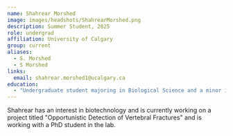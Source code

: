 ```yaml
---
name: Shahrear Morshed
image: images/headshots/ShahrearMorshed.png
description: Summer Student, 2025
role: undergrad
affiliation: University of Calgary
group: current
aliases:
  - S. Morshed
  - S Morshed
links:
  email: shahrear.morshed1@ucalgary.ca
education: 
  - "Undergraduate student majoring in Biological Science and a minor in Computer Science, University of Calgary"
---
```


Shahrear has an interest in biotechnology and is currently working on a project titled 
"Opportunistic Detection of Vertebral Fractures" and is working with a PhD student in the lab.